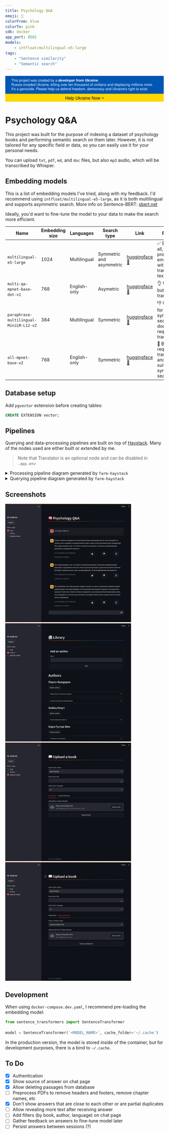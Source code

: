 ```yaml
---
title: Psychology Q&A
emoji: 🧠
colorFrom: blue
colorTo: pink
sdk: docker
app_port: 8501
models:
    - intfloat/multilingual-e5-large
tags:
    - "Sentence similarity"
    - "Semantic search"
---
```


[![Stand With Ukraine](https://raw.githubusercontent.com/vshymanskyy/StandWithUkraine/main/banner-direct-single.svg)](https://stand-with-ukraine.pp.ua)

# Psychology Q&A

This project was built for the purpose of indexing a dataset of
psychology books and performing semantic search on them later.
However, it is not tailored for any specific field or data, so
you can easily use it for your personal needs.

You can upload `txt`, `pdf`, `md`, and `doc` files, but also
`mp3` audio, which will be transcribed by Whisper.

## Embedding models

This is a list of embedding models I've tried, along with my
feedback. I'd recommend using `intfloat/multilingual-e5-large`,
as it is both multilingual and supports asymmetric search.
More info on Sentence-BERT: [sbert.net](https://www.sbert.net/)

Ideally, you'd want to fine-tune the model to your data
to make the search more efficient.

| Name                                    | Embedding size | Languages    | Search type              | Link                                                                                                | Results                                                               |
| --------------------------------------- | -------------- | ------------ | ------------------------ | --------------------------------------------------------------------------------------------------- | --------------------------------------------------------------------- |
| `multilingual-e5-large`                 | 1024           | Multilingual | Symmetric and asymmetric | [huggingface 🤗](https://huggingface.co/intfloat/multilingual-e5-large)                              | ✅ Best of all, allows producing embeddings without translating text   |
| `multi-qa-mpnet-base-dot-v1`            | 768            | English-only | Asymetric                | [huggingface 🤗](https://huggingface.co/sentence-transformers/multi-qa-mpnet-base-dot-v1)            | 👌 Good, but requires translation                                      |
| `paraphrase-multilingual-MiniLM-L12-v2` | 384            | Multilingual | Symmetric                | [huggingface 🤗](https://huggingface.co/sentence-transformers/paraphrase-multilingual-MiniLM-L12-v2) | 👎 Only fits for symmetric search, but does not require translation    |
| `all-mpnet-base-v2`                     | 768            | English-only | Symmetric                | [huggingface 🤗](https://huggingface.co/sentence-transformers/all-mpnet-base-v2)                     | 🚫 Bad, requires translation and is only suitable for symmetric search |

## Database setup

Add `pgvector` extension before creating tables:

```sql
CREATE EXTENSION vector;
```

## Pipelines

Querying and data-processing pipelines are built on top of
[Haystack](https://haystack.deepset.ai/). Many of the nodes
used are either built or extended by me.

> Note that Translator is an optional node and
> can be disabled in `.app.env`

<details>
    <summary>Processing pipeline diagram generated by <code>farm-haystack</code></summary>
    <img src="./assets/pipelines/processing.png" alt="Diagram of steps for processing input data">
</details>

<details>
    <summary>Querying pipeline diagram generated by <code>farm-haystack</code></summary>
    <blockquote></blockquote>
    <img src="./assets/pipelines/querying.png" alt="Diagram of steps for querying documents in the database">
</details>

## Screenshots

<img src="./assets/pages/chat.png" alt="Chat page with example answers" width=400> <img src="./assets/pages/library.png" alt="List of authors and book profiles" width=400> <img src="./assets/pages/upload.png" alt="Upload page for books" width=400> <img src="./assets/pages/upload_audio.png" alt="Upload page for audio" width=400>

## Development

When using `docker-compose.dev.yaml`, I recommend pre-loading the embedding model:

```python
from sentence_transformers import SentenceTransformer

model = SentenceTransformer('<MODEL_NAME>', cache_folder='~/.cache')
```

In the production version, the model is stored inside of the container, but for development purposes,
there is a bind to `~/.cache`.

## To Do

- [x] Authentication
- [x] Show source of answer on chat page
- [x] Allow deleting passages from database
- [ ] Preprocess PDFs to remove headers and footers, remove chapter names, etc
- [x] Don't show answers that are close to each other or are partial duplicates
- [ ] Allow revealing more text after receiving answer
- [ ] Add filters (by book, author, language) on chat page
- [ ] Gather feedback on answers to fine-tune model later
- [ ] Persist answers between sessions (?)
